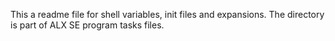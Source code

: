 This a readme file for shell variables, init files and expansions.
The directory is part of ALX SE program tasks files.
